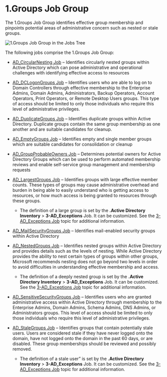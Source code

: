 # 1.Groups Job Group

The 1.Groups Job Group identifies effective group membership and pinpoints potential areas of
administrative concern such as nested or stale groups.

![1.Groups Job Group in the Jobs Tree](/img/versioned_docs/accessanalyzer_11.6/accessanalyzer/admin/hostmanagement/jobstree.webp)

The following jobs comprise the 1.Groups Job Group:

- [AD_CircularNesting Job](/docs/accessanalyzer/11.6/solutions/activedirectory/groups/ad_circularnesting.md)
  – Identifies circularly nested groups within Active Directory which can pose administrative and
  operational challenges with identifying effective access to resources
- [AD_DCLogonGroups Job](/docs/accessanalyzer/11.6/solutions/activedirectory/groups/ad_dclogongroups.md)
  – Identifies users who are able to log on to Domain Controllers through effective membership to
  the Enterprise Admins, Domain Admins, Administrators, Backup Operators, Account Operators, Print
  Operators, or Remote Desktop Users groups. This type of access should be limited to only those
  individuals who require this level of administrative privileges.
- [AD_DuplicateGroups Job](/docs/accessanalyzer/11.6/solutions/activedirectory/groups/ad_duplicategroups.md)
  – Identifies duplicate groups within Active Directory. Duplicate groups contain the same group
  membership as one another and are suitable candidates for cleanup.
- [AD_EmptyGroups Job](/docs/accessanalyzer/11.6/solutions/activedirectory/groups/ad_emptygroups.md)
  – Identifies empty and single member groups which are suitable candidates for consolidation or
  cleanup
- [AD_GroupProbableOwners Job](/docs/accessanalyzer/11.6/solutions/activedirectory/groups/ad_groupprobableowners.md)
  – Determines potential owners for Active Directory Groups which can be used to perform automated
  membership reviews and enable self-service group management and membership requests
- [AD_LargestGroups Job](/docs/accessanalyzer/11.6/solutions/activedirectory/groups/ad_largestgroups.md)
  – Identifies groups with large effective member counts. These types of groups may cause
  administrative overhead and burden in being able to easily understand who is getting access to
  resources, or how much access is being granted to resources through these groups.

    - The definition of a large group is set by the **.Active Directory Inventory** >
      **3-AD_Exceptions** Job. It can be customized. See the
      [3-AD_Exceptions Job](/docs/accessanalyzer/11.6/solutions/activedirectoryinventory/3-ad_exceptions.md)
      topic for additional information.

- [AD_MailSecurityGroups Job](/docs/accessanalyzer/11.6/solutions/activedirectory/groups/ad_mailsecuritygroups.md)
  – Identifies mail-enabled security groups within Active Directory
- [AD_NestedGroups Job](/docs/accessanalyzer/11.6/solutions/activedirectory/groups/ad_nestedgroups.md)
  – Identifies nested groups within Active Directory and provides details such as the levels of
  nesting. While Active Directory provides the ability to nest certain types of groups within other
  groups, Microsoft recommends nesting does not go beyond two levels in order to avoid difficulties
  in understanding effective membership and access.

    - The definition of a deeply nested group is set by the **.Active Directory Inventory** >
      **3-AD_Exceptions** Job. It can be customized. See the
      [3-AD_Exceptions Job](/docs/accessanalyzer/11.6/solutions/activedirectoryinventory/3-ad_exceptions.md)
      topic for additional information.

- [AD_SensitiveSecurityGroups Job](/docs/accessanalyzer/11.6/solutions/activedirectory/groups/ad_sensitivesecuritygroups.md)
  – Identifies users who are granted administrative access within Active Directory through
  membership to the Enterprise Admins, Domain Admins, Schema Admins, DNS Admins, or Administrators
  groups. This level of access should be limited to only those individuals who require this level of
  administrative privileges.
- [AD_StaleGroups Job](/docs/accessanalyzer/11.6/solutions/activedirectory/groups/ad_stalegroups.md)
  – Identifies groups that contain potentially stale users. Users are considered stale if they have
  never logged onto the domain, have not logged onto the domain in the past 60 days, or are
  disabled. These group memberships should be reviewed and possibly removed.

    - The definition of a stale user” is set by the **.Active Directory Inventory** >
      **3-AD_Exceptions** Job. It can be customized. See the
      [3-AD_Exceptions Job](/docs/accessanalyzer/11.6/solutions/activedirectoryinventory/3-ad_exceptions.md)
      topic for additional information.
